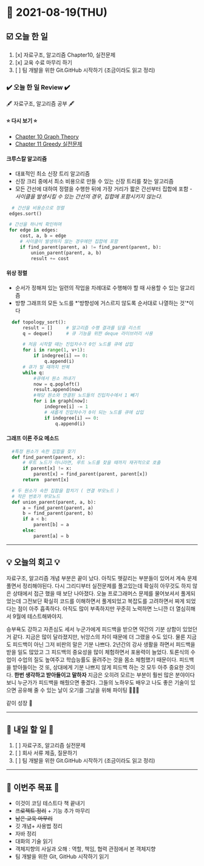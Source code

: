 # 📆 2021-08-19(THU)
## ☑️ 오늘 한 일
1. [x] 자료구조, 알고리즘 Chapter10, 실전문제
2. [x] 교육 수료 마무리 하기 
3. [ ] 팀 개발을 위한 Git.GitHub 시작하기 (조금이라도 읽고 정리)


### ✔️ 오늘 한 일 Review ✔️
🖋️ 자료구조, 알고리즘 공부 🖋️
#### ⭐ 다시 보기 ⭐
- [Chapter 10 Graph Theory](https://github.com/Kyuwon53/Python-algorithm/tree/main/Chapter11-Greedy_problem)
- [Chapter 11 Greedy 실전문제]()

#### 크루스칼 알고리즘
- 대표적인 최소 신장 트리 알고리즘
- 신장 크리 중에서 최소 비용으로 만들 수 있는 신장 트리를 찾는 알고리즘
 - 모든 간선에 대하여 정렬을 수행한 뒤에 가장 거리가 짧은 간선부터 집합에 포함 
        - *사이클을 발생시킬 수 있는 간선의 경우, 집합에 포함시키지 않는다.*
 ```python
   # 간선을 비용순으로 정렬
  edges.sort()

  # 간선을 하나씩 확인하며
  for edge in edges:
      cost, a, b = edge
      # 사이클이 발생하지 않는 경우에만 집합에 포함
      if find_parent(parent, a) != find_parent(parent, b):
          union_parent(parent, a, b)
          result += cost
 ```
#### 위상 정렬
- 순서가 정해져 있는 일련의 작업을 차례대로 수행해야 할 때 사용할 수 있는 알고리즘 
- 방향 그래프의 모든 노드를 *'방향성에 거스르지 않도록 순서대로 나열하는 것'*이다
```python
  def topology_sort():
      result = []     # 알고리즘 수행 결과를 담을 리스트
      q = deque()     # 큐 기능을 위한 deque 라이브러리 사용

      # 처음 시작할 때는 진입차수가 0인 노드를 큐에 삽입
      for i in range(1, v+1):
          if indegree[i] == 0:
              q.append(i)
      # 큐가 빌 때까지 반복
      while q:
          #큐에서 원소 꺼내기
          now = q.popleft()
          result.append(now)
          #해당 원소와 연결된 노드들의 진입차수에서 1 빼기
          for i in graph[now]:
              indegree[i] -= 1
              # 새롭게 진입차수가 0이 되는 노드를 큐에 삽입
              if indegree[i] == 0:
                  q.append(i)
```
#### 그래프 이론 주요 메소드 
```python
  #특정 원소가 속한 집합을 찾기
  def find_parent(parent, x):
      # 루트 노드가 아니라면, 루트 노드를 찾을 때까지 재귀적으로 호출
      if parent[x] != x:
          parent[x] = find_parent(parent, parent[x])
      return  parent[x]

  # 두 원소가 속한 집합을 합치기 ( 연결 부모노드 )
  # 작은 번호가 부모노드 
  def union_parent(parent, a, b):
      a = find_parent(parent, a)
      b = find_parent(parent, b)
      if a < b:
          parent[b] = a
      else:
          parent[a] = b
```

***

## 💡 오늘의 회고 💡

자료구조, 알고리즘 개념 부분은 끝이 났다. 아직도 헷갈리는 부분들이 있어서 계속 문제 풀면서 정리해야된다. 다시 그리디부터 실전문제를 풀고있는데 확실히 아무것도 하지 않은 상태에서 접근 했을 때 보단 나아졌다. 오늘 프로그래머스 문제를 물어보셔서 풀게되었는데 그전보단 확실히 코드를 이해하면서 풀게되었고 복잡도를 고려하면서 짜게 되었다는 점이 아주 흡족하다. 아직도 많이 부족하지만 꾸준히 노력하면 느니깐 더 열심히해서 9월에 테스트해봐야지. 

승부욕도 강하고 자존심도 세서 누군가에게 피드백을 받으면 약간의 기분 상함이 있었던 거 같다. 지금은 많이 달라졌지만, 뉘앙스의 차이 때문에 더 그랬을 수도 있다. 물론 지금도 피드백이 아닌 그저 비판의 말은 기분 나쁘다. 2년간의 강사 생활을 하면서 피드백을 받을 일도 많았고 그 피드백의 중요성을 많이 체험하면서 포용력이 늘었다. 토론식의 수업이 수업의 질도 높여주고 학습능률도 올려주는 것을 몸소 체험했기 때문이다. 피드백을 받아들이는 것 또, 상대에게 기분 나쁘지 않게 피드백 하는 것 모두 아주 중요한 것이다. **한번 생각하고 받아들이고 말하자** 지금은 오히려 모르는 부분이 훨씬 많은 분야이다 보니 누군가가 피드백을 해줬으면 좋겠다. 그들의 노하우도 배우고 나도 좋은 기술이 있으면 공유해 줄 수 있는 날이 오기를 그날을 위해 파이팅 👊👊👊    

같이 성장 🌳
***

## 🎯 내일 할 일 🎯
1. [ ] 자료구조, 알고리즘 실전문제
2. [ ] 회사 서류 제출, 질문하기 
3. [ ] 팀 개발을 위한 Git.GitHub 시작하기 (조금이라도 읽고 정리)

***
## 🏁 이번주 목표 🏁
 - 이것이 코딩 테스트다 책 끝내기
 - ~~프로젝트 정리~~ + 기능 추가 마무리
 - ~~남은 교육 마무리~~
 - 깃 개념+ 사용법 정리
 - 자바 정리
 - 대화의 기술 읽기
 - 객체지향의 사실과 오해 : 역할, 책임, 협력 관점에서 본 객체지향
 - 팀 개발을 위한 Git, GitHub 시작하기 읽기
